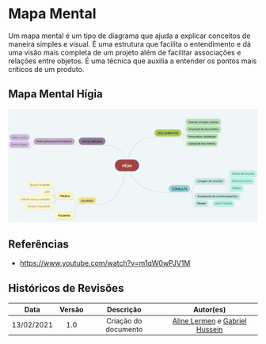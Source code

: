 # Mapa Mental

Um mapa mental é um tipo de diagrama que ajuda a explicar conceitos de maneira simples e visual. É uma estrutura que facilita o entendimento e dá uma visão mais completa de um projeto além de facilitar associações e relações entre objetos. É uma técnica que auxilia a entender os pontos mais críticos de um produto.


## Mapa Mental Hígia

![Mapa Mental](../../assets/images/02-requisitos/mapaMental/mapaMental.png)

## Referências

- https://www.youtube.com/watch?v=m1qW0wPJV1M

## Históricos de Revisões

|    Data    | Versão |      Descrição       |                                             Autor(es)                                              |
| :--------: | :----: | :------------------: | :------------------------------------------------------------------------------------------------: |
| 13/02/2021 |  1.0   | Criação do documento | [Aline Lermen](https://github.com/AlineLermen) e [Gabriel Hussein](https://github.com/GabrielHussein) |
